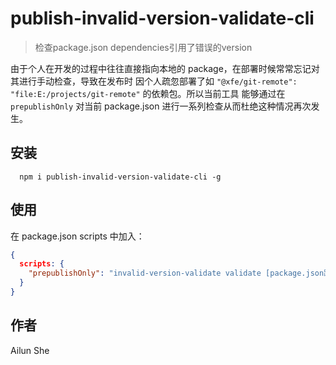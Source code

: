 # publish-invalid-version-validate-cli

> 检查package.json dependencies引用了错误的version

由于个人在开发的过程中往往直接指向本地的 package，在部署时候常常忘记对其进行手动检查，导致在发布时
因个人疏忽部署了如 `"@xfe/git-remote": "file:E:/projects/git-remote"` 的依赖包。所以当前工具
能够通过在 `prepublishOnly` 对当前 package.json 进行一系列检查从而杜绝这种情况再次发生。

## 安装

```shell
  npm i publish-invalid-version-validate-cli -g
```

## 使用

在 package.json scripts 中加入：

```json
{
  scripts: {
    "prepublishOnly": "invalid-version-validate validate [package.json路径(可选)]"
  }
}
```

## 作者
Ailun She
